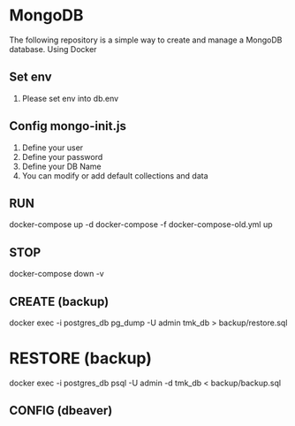 # MongoDB
The following repository is a simple way to create and manage a MongoDB database. Using Docker

## Set env
1. Please set env into db.env

## Config mongo-init.js
1. Define your user
2. Define your password
3. Define your DB Name
4. You can modify or add default collections and data

## RUN
docker-compose up -d 
docker-compose -f docker-compose-old.yml up


## STOP
docker-compose down -v

## CREATE (backup)
docker exec -i postgres_db pg_dump -U admin tmk_db > backup/restore.sql

# RESTORE (backup)
docker exec -i postgres_db psql -U admin -d tmk_db < backup/backup.sql

## CONFIG (dbeaver)
